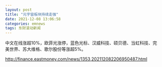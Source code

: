 ```yaml
---
layout: post
title: "元宇宙板块持续走强"
date: 2021-12-08 13:06:58
categories: emnews
tags: 东财滚动新闻
---
```


中文在线涨超10%，欧菲光涨停，蓝色光标、汉威科技、硕贝德、当虹科技、完美世界、苏大维格、歌尔股份等涨超5%。

<http://finance.eastmoney.com/news/1353,202112082206950487.html>